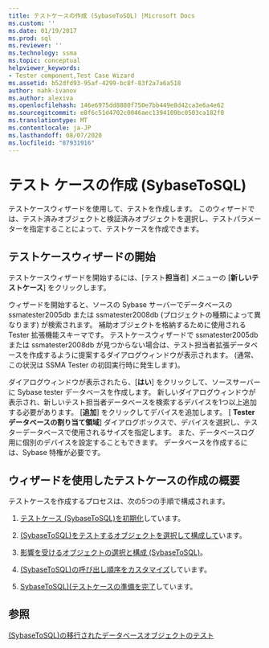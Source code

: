 ```yaml
---
title: テストケースの作成 (SybaseToSQL) |Microsoft Docs
ms.custom: ''
ms.date: 01/19/2017
ms.prod: sql
ms.reviewer: ''
ms.technology: ssma
ms.topic: conceptual
helpviewer_keywords:
- Tester component,Test Case Wizard
ms.assetid: b52dfd93-95af-4299-bc8f-83f2a7a6a518
author: nahk-ivanov
ms.author: alexiva
ms.openlocfilehash: 146e6975dd8880f750e7bb449e8d42ca3e6a4e62
ms.sourcegitcommit: e8f6c51d4702c0046aec1394109bc0503ca182f0
ms.translationtype: MT
ms.contentlocale: ja-JP
ms.lasthandoff: 08/07/2020
ms.locfileid: "87931916"
---
```

# <a name="creating-test-cases-sybasetosql"></a>テスト ケースの作成 (SybaseToSQL)
テストケースウィザードを使用して、テストを作成します。 このウィザードでは、テスト済みオブジェクトと検証済みオブジェクトを選択し、テストパラメーターを指定することによって、テストケースを作成できます。  
  
## <a name="starting-the-test-case-wizard"></a>テストケースウィザードの開始  
テストケースウィザードを開始するには、[テスト**担当**者] メニューの [**新しいテストケース**] をクリックします。  
  
ウィザードを開始すると、ソースの Sybase サーバーでデータベースの ssmatester2005db または ssmatester2008db (プロジェクトの種類によって異なります) が検索されます。 補助オブジェクトを格納するために使用される Tester 拡張機能スキーマです。 テストケースウィザードで ssmatester2005db または ssmatester2008db が見つからない場合は、テスト担当者拡張データベースを作成するように提案するダイアログウィンドウが表示されます。 (通常、この状況は SSMA Tester の初回実行時に発生します)。  
  
ダイアログウィンドウが表示されたら、[**はい**] をクリックして、ソースサーバーに Sybase tester データベースを作成します。 新しいダイアログウィンドウが表示され、新しいテスト担当者データベースを検索するデバイスを1つ以上追加する必要があります。 [**追加**] をクリックしてデバイスを追加します。 [ **Tester データベースの割り当て領域**] ダイアログボックスで、デバイスを選択し、テスターデータベースで使用されるサイズを指定します。 また、データベースログ用に個別のデバイスを設定することもできます。 データベースを作成するには、Sybase 特権が必要です。  
  
## <a name="overview-of-creating-test-cases-using-the-wizard"></a>ウィザードを使用したテストケースの作成の概要  
テストケースを作成するプロセスは、次の5つの手順で構成されます。  
  
1.  [テストケース &#40;SybaseToSQL&#41;を初期化](../../ssma/sybase/initializing-test-cases-sybasetosql.md)しています。  
  
2.  [&#40;SybaseToSQL&#41;をテストするオブジェクトを選択して構成して](../../ssma/sybase/selecting-and-configuring-objects-to-test-sybasetosql.md)います。  
  
3.  [影響を受けるオブジェクトの選択と構成 &#40;SybaseToSQL&#41;](../../ssma/sybase/selecting-and-configuring-affected-objects-sybasetosql.md)。  
  
4.  [&#40;SybaseToSQL&#41;の呼び出し順序をカスタマイズ](../../ssma/sybase/customizing-calls-order-sybasetosql.md)しています。  
  
5.  [SybaseToSQL&#41;&#40;テストケースの準備を完了](../../ssma/sybase/finishing-test-case-preparation-sybasetosql.md)しています。  
  
## <a name="see-also"></a>参照  
[&#40;SybaseToSQL&#41;の移行されたデータベースオブジェクトのテスト](../../ssma/sybase/testing-migrated-database-objects-sybasetosql.md)  
  
